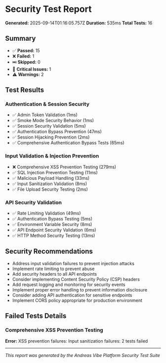 
# Security Test Report

**Generated:** 2025-09-14T01:16:05.757Z
**Duration:** 535ms
**Total Tests:** 16

## Summary

- ✅ **Passed:** 15
- ❌ **Failed:** 1
- ⏭️ **Skipped:** 0
- 🚨 **Critical Issues:** 1
- ⚠️ **Warnings:** 2

## Test Results

### Authentication & Session Security
- ✅ Admin Token Validation (1ms)
- ✅ Smoke Mode Security Behavior (1ms)
- ✅ Session Security Validation (5ms)
- ✅ Authentication Bypass Prevention (47ms)
- ✅ Session Hijacking Prevention (2ms)
- ✅ Comprehensive Authentication Bypass Tests (65ms)

### Input Validation & Injection Prevention
- ❌ Comprehensive XSS Prevention Testing (279ms)
- ✅ SQL Injection Prevention Testing (11ms)
- ✅ Malicious Payload Handling (33ms)
- ✅ Input Sanitization Validation (8ms)
- ✅ File Upload Security Testing (2ms)

### API Security Validation
- ✅ Rate Limiting Validation (49ms)
- ✅ Authentication Bypass Testing (5ms)
- ✅ Environment Variable Security (8ms)
- ✅ API Endpoint Security Validation (6ms)
- ✅ HTTP Method Security Testing (13ms)

## Security Recommendations

- Address input validation failures to prevent injection attacks
- Implement rate limiting to prevent abuse
- Add security headers to all API endpoints
- Consider implementing Content Security Policy (CSP) headers
- Add request logging and monitoring for security events
- Implement proper error handling to prevent information disclosure
- Consider adding API authentication for sensitive endpoints
- Implement CORS policy appropriate for production environment

## Failed Tests Details

### Comprehensive XSS Prevention Testing
**Error:** XSS prevention failures: Input sanitization failures: 2 tests failed


---
*This report was generated by the Andreas Vibe Platform Security Test Suite*
